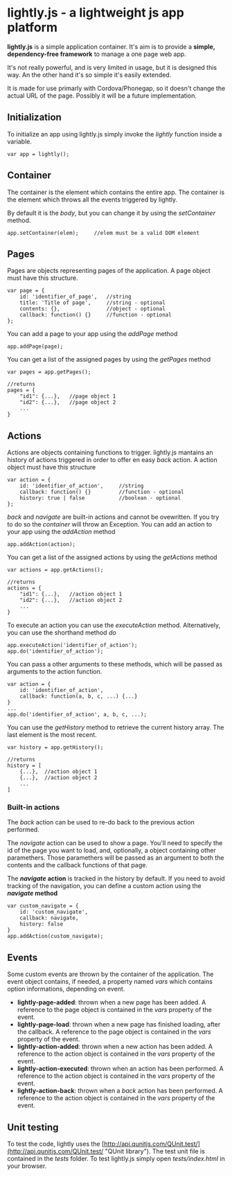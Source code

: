 lightly.js - a lightweight js app platform
=====

**lightly.js** is a simple application container. It's aim is to provide a **simple, dependency-free framework** to manage a one page web app.

It's not really powerful, and is very limited in usage, but it is designed this way. An the other hand it's so simple it's easily extended.

It is made for use primarly with Cordova/Phonegap, so it doesn't change the actual URL of the page. Possibly it will be a future implementation.

## Initialization ##
To initialize an app using lightly.js simply invoke the *lightly* function inside a variable.

	var app = lightly();

## Container ##
The container is the element which contains the entire app. The container is the element which throws all the events triggered by lightly.


By default it is the *body*, but you can change it by using the *setContainer* method.
	
	app.setContainer(elem);		//elem must be a valid DOM element

## Pages ##
Pages are objects representing pages of the application. A page object must have this structure.

   	var page = {
		id: 'identifier_of_page', 	//string
		title: 'Title of page', 	//string - optional
		contents: {},				//object - optional
		callback: function() {}		//function - optional
	};

You can add a page to your app using the *addPage* method
	
	app.addPage(page);

You can get a list of the assigned pages by using the *getPages* method

	var pages = app.getPages();

	//returns
	pages = {
		"id1": {...}, 	//page object 1
		"id2": {...}, 	//page object 2
		...
	}
	


## Actions ##

Actions are objects containing functions to trigger. lightly.js mantains an history of actions triggered in order to offer en easy *back* action. A action object must have this structure

   	var action = {
		id: 'identifier_of_action', 	//string
		callback: function() {}			//function - optional
		history: true | false			//boolean - optional
	};

*back* and *navigate* are built-in actions and cannot be ovewritten. If you try to do so the *container* will throw an Exception. 
You can add an action to your app using the *addAction* method
	
	app.addAction(action);

You can get a list of the assigned actions by using the *getActions* method

	var actions = app.getActions();

	//returns
	actions = {
		"id1": {...}, 	//action object 1
		"id2": {...}, 	//action object 2
		...
	}

To execute an action you can use the *executeAction* method. Alternatively, you can use the shorthand method *do*

	app.executeAction('identifier_of_action');
	app.do('identifier_of_action');

You can pass a other arguments to these methods, which will be passed as arguments to the action function.
	
	var action = {
		id: 'identifier_of_action',
		callback: function(a, b, c, ...) {...}
	}
	...
	app.do('identifier_of_action', a, b, c, ...);

You can use the *getHistory* method to retrieve the current history array. The last element is the most recent.
	
	var history = app.getHistory();

	//returns
	history = [
		{...},	//action object 1
		{...},	//action object 2
		...
	]

### Built-in actions ###
The *back* action can be used to re-do back to the previous action performed.

The *navigate* action can be used to show a page. You'll need to specify the id of the page you want to load, and, optionally, a object containing other paramethers. Those paramethers will be passed as an argument to both the contents and the callback functions of that page.

The ***navigate* action** is tracked in the history by default. If you need to avoid tracking of the navigation, you can define a custom action using the ***navigate* method**

	var custom_navigate = {
		id: 'custom_navigate',
		callback: navigate,
		history: false
	}
	app.addAction(custom_navigate);

## Events ##
Some custom events are thrown by the container of the application. The event object contains, if needed, a property named *vars* which contains option informations, depending on event.

* **lightly-page-added**: thrown when a new page has been added. A reference to the page object is contained in the *vars* property of the event.
* **lightly-page-load**: thrown when a new page has finished loading, after the callback. A reference to the page object is contained in the *vars* property of the event.
* **lightly-action-added**: thrown when a new action has been added. A reference to the action object is contained in the *vars* property of the event.
* **lightly-action-executed**: thrown when an action has been performed. A reference to the action object is contained in the *vars* property of the event.
* **lightly-action-back**: thrown when a *back* action has been performed. A reference to the action object is contained in the *vars* property of the event.

## Unit testing ##
To test the code, lightly uses the [http://api.qunitjs.com/QUnit.test/](http://api.qunitjs.com/QUnit.test/ "QUnit library"). The test unit file is contained in the *tests* folder. To test lightly.js simply open *tests/index.html* in your browser.
